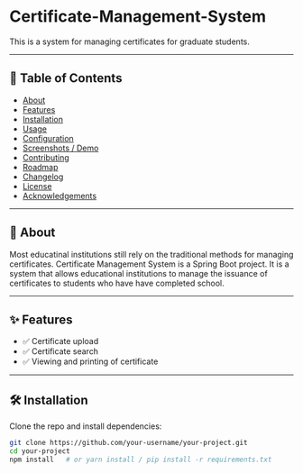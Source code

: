 # Certificate-Management-System

This is a system for managing certificates for graduate students.

---

## 📖 Table of Contents
- [About](#about)
- [Features](#features)
- [Installation](#installation)
- [Usage](#usage)
- [Configuration](#configuration)
- [Screenshots / Demo](#screenshots--demo)
- [Contributing](#contributing)
- [Roadmap](#roadmap)
- [Changelog](#changelog)
- [License](#license)
- [Acknowledgements](#acknowledgements)

---

## 📌 About
Most educatinal institutions still rely on the traditional methods for managing certificates. Certificate Management System is a Spring Boot project. It is a system that allows educational institutions to manage the issuance of certificates to students who have have completed school. 

---

## ✨ Features
- ✅ Certificate upload  
- ✅ Certificate search  
- ✅ Viewing and printing of certificate  

---

## 🛠️ Installation
Clone the repo and install dependencies:

```bash
git clone https://github.com/your-username/your-project.git
cd your-project
npm install   # or yarn install / pip install -r requirements.txt

